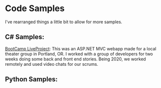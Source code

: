 # Code Samples

I've rearranged things a little bit to allow for more samples.

## C# Samples:
[BootCamp LiveProject](ASPNET_MVC_App.md): This was an ASP.NET MVC webapp made for a local theater group in Portland, OR. I worked with a group of developers for two weeks doing some back and front end stories. Being 2020, we worked remotely and used video chats for our scrums.

## Python Samples:
